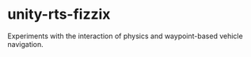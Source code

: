unity-rts-fizzix
================

Experiments with the interaction of physics and waypoint-based vehicle navigation.
